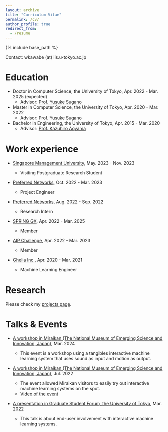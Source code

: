 ```yaml
---
layout: archive
title: "Curriculum Vitae"
permalink: /cv/
author_profile: true
redirect_from:
  - /resume
---
```


{% include base_path %}

Contact: wkawabe (at) iis.u-tokyo.ac.jp

Education
======
* Doctor in Computer Science, the University of Tokyo, Apr. 2022 - Mar. 2025 (expected)
  * Advisor: [Prof. Yusuke Sugano](https://www.yusuke-sugano.info/)
* Master in Computer Science, the University of Tokyo, Apr. 2020 - Mar. 2022
  * Advisor: Prof. Yusuke Sugano
* Bachelor in Engineering, the University of Tokyo, Apr. 2015 - Mar. 2020
  * Advisor: [Prof. Kazuhiro Aoyama](https://www.sys.t.u-tokyo.ac.jp/en/memberpage/170)


Work experience
======
* [Singapore Management University](https://www.smu.edu.sg/), May. 2023 - Nov. 2023
  * Visiting Postgraduate Research Student

* [Preferred Networks](https://www.preferred.jp/), Oct. 2022 - Mar. 2023
  * Project Engineer

* [Preferred Networks](https://www.preferred.jp/), Aug. 2022 - Sep. 2022
  * Research Intern
  
* [SPRING GX](https://spring-gx.adm.s.u-tokyo.ac.jp/), Apr. 2022 - Mar. 2025
  * Member

* [AIP Challenge](https://www.jst.go.jp/kisoken/aip/program/wakate/challenge/list2022.html), Apr. 2022 - Mar. 2023
  * Member

* [Ghelia Inc.](https://ghelia.com/), Apr. 2020 - Mar. 2021
  * Machine Learning Engineer


Research
======
  Please check my [projects page](https://wkawabe.github.io/projects/).
  

Talks & Events
======
* [A workshop in Miraikan (The National Museum of Emerging Science and Innovation, Japan)](https://www.miraikan.jst.go.jp/research/facilities/tours/#t3), Mar. 2024
  * This event is a workshop using a tangibles interactive machine learning system that uses sound as input and motion as output.

* [A workshop in Miraikan (The National Museum of Emerging Science and Innovation, Japan)](https://www.miraikan.jst.go.jp/events/202207302596.html), Jul. 2022
  * The event allowed Miraikan visitors to easily try out interactive machine learning systems on the spot.
  * [Video of the event](https://youtu.be/MX2XYA0LKa8?si=7hV9LGVfgSrCGMcz)

* [A presentation in Graduate Student Forum, the University of Tokyo](https://tcjs.u-tokyo.ac.jp/ja/archives/3170), Mar. 2022
  * This talk is about end-user involvement with interactive machine learning systems.
